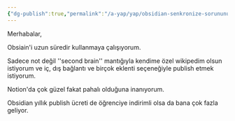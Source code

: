 ```yaml
---
{"dg-publish":true,"permalink":"/a-yap/yap/obsidian-senkronize-sorununu-coezduem-publish-secenegimiz-nedir/","tags":["gardenEntry"],"noteIcon":"","created":"2024-07-05T14:21:51.923+03:00","updated":"2024-07-07T12:38:32.959+03:00"}
---
```


Merhabalar,  
  
Obsiain'i uzun süredir kullanmaya çalışıyorum.   

Sadece not değil ''second brain'' mantığıyla kendime özel wikipedim olsun istiyorum ve iç, dış bağlantı ve birçok eklenti seçeneğiyle publish etmek istiyorum.  
  
Notion'da çok güzel fakat pahalı olduğuna inanıyorum.  

Obsidian yıllık publish ücreti de öğrenciye indirimli olsa da bana çok fazla geliyor.


